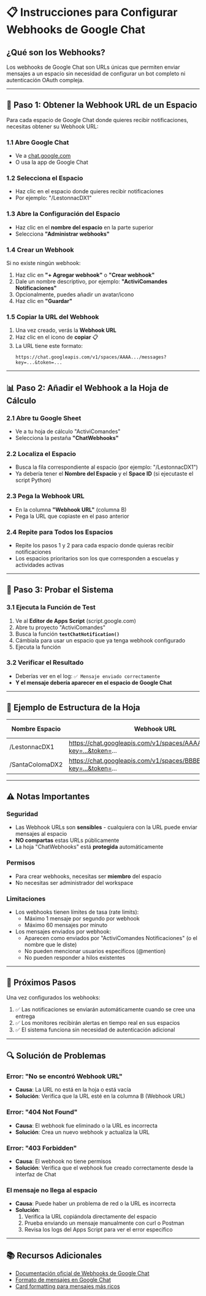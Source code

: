 # 📋 Instrucciones para Configurar Webhooks de Google Chat

## ¿Qué son los Webhooks?

Los webhooks de Google Chat son URLs únicas que permiten enviar mensajes a un espacio sin necesidad de configurar un bot completo ni autenticación OAuth compleja.

---

## 🔧 Paso 1: Obtener la Webhook URL de un Espacio

Para cada espacio de Google Chat donde quieres recibir notificaciones, necesitas obtener su Webhook URL:

### 1.1 Abre Google Chat
- Ve a [chat.google.com](https://chat.google.com)
- O usa la app de Google Chat

### 1.2 Selecciona el Espacio
- Haz clic en el espacio donde quieres recibir notificaciones
- Por ejemplo: "/LestonnacDX1"

### 1.3 Abre la Configuración del Espacio
- Haz clic en el **nombre del espacio** en la parte superior
- Selecciona **"Administrar webhooks"**

### 1.4 Crear un Webhook
Si no existe ningún webhook:
1. Haz clic en **"+ Agregar webhook"** o **"Crear webhook"**
2. Dale un nombre descriptivo, por ejemplo: **"ActiviComandes Notificaciones"**
3. Opcionalmente, puedes añadir un avatar/icono
4. Haz clic en **"Guardar"**

### 1.5 Copiar la URL del Webhook
1. Una vez creado, verás la **Webhook URL**
2. Haz clic en el icono de **copiar** 📋
3. La URL tiene este formato:
   ```
   https://chat.googleapis.com/v1/spaces/AAAA.../messages?key=...&token=...
   ```

---

## 📊 Paso 2: Añadir el Webhook a la Hoja de Cálculo

### 2.1 Abre tu Google Sheet
- Ve a tu hoja de cálculo "ActiviComandes"
- Selecciona la pestaña **"ChatWebhooks"**

### 2.2 Localiza el Espacio
- Busca la fila correspondiente al espacio (por ejemplo: "/LestonnacDX1")
- Ya debería tener el **Nombre del Espacio** y el **Space ID** (si ejecutaste el script Python)

### 2.3 Pega la Webhook URL
- En la columna **"Webhook URL"** (columna B)
- Pega la URL que copiaste en el paso anterior

### 2.4 Repite para Todos los Espacios
- Repite los pasos 1 y 2 para cada espacio donde quieras recibir notificaciones
- Los espacios prioritarios son los que corresponden a escuelas y actividades activas

---

## 🧪 Paso 3: Probar el Sistema

### 3.1 Ejecuta la Función de Test
1. Ve al **Editor de Apps Script** (script.google.com)
2. Abre tu proyecto "ActiviComandes"
3. Busca la función **`testChatNotification()`**
4. Cámbiala para usar un espacio que ya tenga webhook configurado
5. Ejecuta la función

### 3.2 Verificar el Resultado
- Deberías ver en el log: `✅ Mensaje enviado correctamente`
- **Y el mensaje debería aparecer en el espacio de Google Chat**

---

## 📝 Ejemplo de Estructura de la Hoja

| Nombre Espacio | Webhook URL | Space ID | Fecha Creación | Miembros | Última Actualización |
|---|---|---|---|---|---|
| /LestonnacDX1 | https://chat.googleapis.com/v1/spaces/AAAA.../messages?key=...&token=... | spaces/AAAA_s_JSlc | 2025-01-15 | 5 | 2025-01-20 |
| /SantaColomaDX2 | https://chat.googleapis.com/v1/spaces/BBBB.../messages?key=...&token=... | spaces/BBBB_x_KLm | 2025-01-16 | 8 | 2025-01-21 |

---

## ⚠️ Notas Importantes

### Seguridad
- Las Webhook URLs son **sensibles** - cualquiera con la URL puede enviar mensajes al espacio
- **NO compartas** estas URLs públicamente
- La hoja "ChatWebhooks" está **protegida** automáticamente

### Permisos
- Para crear webhooks, necesitas ser **miembro** del espacio
- No necesitas ser administrador del workspace

### Limitaciones
- Los webhooks tienen límites de tasa (rate limits):
  - Máximo 1 mensaje por segundo por webhook
  - Máximo 60 mensajes por minuto
- Los mensajes enviados por webhook:
  - Aparecen como enviados por "ActiviComandes Notificaciones" (o el nombre que le diste)
  - No pueden mencionar usuarios específicos (@mention)
  - No pueden responder a hilos existentes

---

## 🚀 Próximos Pasos

Una vez configurados los webhooks:

1. ✅ Las notificaciones se enviarán automáticamente cuando se cree una entrega
2. ✅ Los monitores recibirán alertas en tiempo real en sus espacios
3. ✅ El sistema funciona sin necesidad de autenticación adicional

---

## 🔍 Solución de Problemas

### Error: "No se encontró Webhook URL"
- **Causa**: La URL no está en la hoja o está vacía
- **Solución**: Verifica que la URL esté en la columna B (Webhook URL)

### Error: "404 Not Found"
- **Causa**: El webhook fue eliminado o la URL es incorrecta
- **Solución**: Crea un nuevo webhook y actualiza la URL

### Error: "403 Forbidden"
- **Causa**: El webhook no tiene permisos
- **Solución**: Verifica que el webhook fue creado correctamente desde la interfaz de Chat

### El mensaje no llega al espacio
- **Causa**: Puede haber un problema de red o la URL es incorrecta
- **Solución**: 
  1. Verifica la URL copiándola directamente del espacio
  2. Prueba enviando un mensaje manualmente con curl o Postman
  3. Revisa los logs del Apps Script para ver el error específico

---

## 📚 Recursos Adicionales

- [Documentación oficial de Webhooks de Google Chat](https://developers.google.com/chat/how-tos/webhooks)
- [Formato de mensajes en Google Chat](https://developers.google.com/chat/api/guides/message-formats/basic)
- [Card formatting para mensajes más ricos](https://developers.google.com/chat/api/guides/message-formats/cards)
